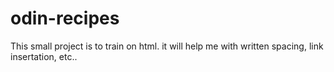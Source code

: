 # odin-recipes
This small project is to train on html. 
it will help me with written spacing, link insertation, etc..
